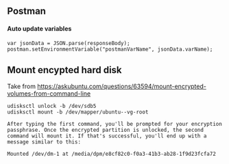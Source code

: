 ## Postman

#### Auto update variables
```
var jsonData = JSON.parse(responseBody);
postman.setEnvironmentVariable("postmanVarName", jsonData.varName);
```

## Mount encypted hard disk

Take from https://askubuntu.com/questions/63594/mount-encrypted-volumes-from-command-line

```
udisksctl unlock -b /dev/sdb5
udisksctl mount -b /dev/mapper/ubuntu--vg-root

After typing the first command, you'll be prompted for your encryption passphrase. Once the encrypted partition is unlocked, the second command will mount it. If that's successful, you'll end up with a message similar to this:

Mounted /dev/dm-1 at /media/dpm/e8cf82c0-f0a3-41b3-ab28-1f9d23fcfa72
```
